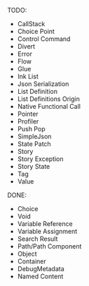 TODO:
- CallStack
- Choice Point
- Control Command
- Divert
- Error
- Flow
- Glue
- Ink List
- Json Serialization
- List Definition
- List Definitions Origin
- Native Functional Call
- Pointer
- Profiler
- Push Pop
- SimpleJson
- State Patch
- Story
- Story Exception
- Story State
- Tag
- Value

DONE:
- Choice
- Void
- Variable Reference
- Variable Assignment
- Search Result
- Path/Path Component
- Object
- Container
- DebugMetadata
- Named Content